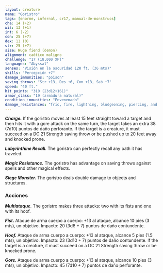 ```yaml
---
layout: creature
name: "Goristro"
tags: [enorme, infernal, cr17, manual-de-monstruos]
cha: 14 (+2)
wis: 13 (+1)
int: 6 (-2)
con: 25 (+7)
dex: 11 (0)
str: 25 (+7)
size: Huge fiend (demon)
alignment: caótico maligno
challenge: "17 (18,000 XP)"
languages: "Abyssal"
senses: "Visión en la oscuridad 120 ft. (36 mts)"
skills: "Percepción +7"
damage_immunities: "poison"
saving_throws: "Str +13, Des +6, Con +13, Sab +7"
speed: "40 ft."
hit_points: "310 (23d12+161)"
armor_class: "19 (armadura natural)"
condition_immunities: "Envenenado"
damage_resistances: "frío, fire, lightning, bludgeoning, piercing, and slashing from nonmagical weapons"
---
```


***Charge.*** If the goristro moves at least 15 feet straight toward a target and then hits it with a gore attack on the same turn, the target takes an extra 38 (7d10) puntos de daño perforante. If the target is a creature, it must succeed on a DC 21 Strength saving throw or be pushed up to 20 feet away and knocked prone.

***Labyrinthine Recall.*** The goristro can perfectly recall any path it has traveled.

***Magic Resistance.*** The goristro has advantage on saving throws against spells and other magical effects.

***Siege Monster.*** The goristro deals double damage to objects and structures.

### Acciones

***Multiataque.*** The goristro makes three attacks: two with its fists and one with its hoof.

***Fist.*** Ataque de arma cuerpo a cuerpo: +13 al ataque, alcance 10 pies (3 mts), un objetivo. Impacto: 20 (3d8 + 7) puntos de daño contundente.

***Hoof.*** Ataque de arma cuerpo a cuerpo: +13 al ataque, alcance 5 pies (1.5 mts), un objetivo. Impacto: 23 (3d10 + 7) puntos de daño contundente. If the target is a creature, it must succeed on a DC 21 Strength saving throw or be knocked prone.

***Gore.*** Ataque de arma cuerpo a cuerpo: +13 al ataque, alcance 10 pies (3 mts), un objetivo. Impacto: 45 (7d10 + 7) puntos de daño perforante.